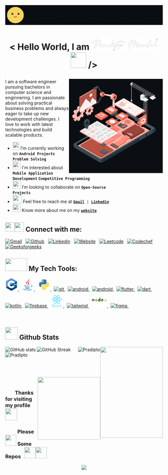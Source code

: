 <!-- <p align='center'> <img src="https://readme-typing-svg.herokuapp.com?font=Ubuntu&weight=500&size=35&pause=1000&color=7B68EE&center=true&vCenter=true&width=515&height=65&lines=Hola!+Welcome+to+my+profile+%E2%9C%8C%EF%B8%8F;Nice+to+meet+you+%F0%9F%98%8A;Have+a+nice+day+%F0%9F%8C%9E" alt='' /> </p> -->

<img src="https://github.com/Pradipto-m/Pradipto-m/blob/master/Github_Assets/Banner.gif" alt='' />

# <p align='center'> < Hello World, I am <img src="https://github.com/Pradipto-m/Pradipto-m/blob/master/Github_Assets/pro.png" height='38' width='215' /> <img src="https://github.com/Tarikul-Islam-Anik/Animated-Fluent-Emojis/blob/master/Emojis/Hand%20gestures/Waving%20Hand%20Medium-Light%20Skin%20Tone.png" alt='' height='50' width='50'/> />

<!-- <img align='right' src="https://media3.giphy.com/media/YYQ6sw8jt2HRxX4uVi/giphy.gif" alt='' height="300" width="300"></img> -->
<img align='right' src="https://github.com/Pradipto-m/Pradipto-m/blob/master/Github_Assets/aboutGif.gif" alt='' height='300' width='300' />

<p> I am a software engineer pursuing bachelors in computer science and enginnering. I am passionate about solving practical business problems and always eager to take up new development challenges. I love to work with latest technologies and build scalable products. </p>

- <img src="https://media4.giphy.com/media/XZlSZ7VqS6IfZQsE2c/giphy.gif" alt="" height="25" width="21" /> I’m currently working on **<code>Android Projects</code> <code>Problem Solving</code>**
- <img src="https://media4.giphy.com/media/R92ZGUtkGMMUApP8mY/giphy.gif" alt="" height="25" width="25" /> I'm interested about **<code>Mobile Application Development</code>&nbsp;<code>Competitive Programming</code>**
- <img src="https://github.com/Tarikul-Islam-Anik/Animated-Fluent-Emojis/blob/master/Emojis/Hand%20gestures/Handshake.png" alt="" height="25" width="25" /> I’m looking to collaborate on **<code>Open-Source Projects</code>**
- <img src="https://github.com/Tarikul-Islam-Anik/Animated-Fluent-Emojis/blob/master/Emojis/Objects/E-Mail.png" alt="" height="26" width="29" /> Feel free to reach me at <code>**[Gmail](mailto:prostyles.096@gmail.com)** | **[Linkedin](https://linkedin.com/in/pradipto-mondal)**</code>
- <img src="https://github.com/Tarikul-Islam-Anik/Animated-Fluent-Emojis/blob/master/Emojis/Objects/Laptop.png" alt="" height="25" width="25" /> Know more about me on my **<code>[website](impradipto.web.app)</code>**


## <img src="https://github.com/Tarikul-Islam-Anik/Animated-Fluent-Emojis/blob/master/Emojis/Hand%20gestures/Right-Facing%20Fist%20Medium-Light%20Skin%20Tone.png" alt='' width='30' height='30' /><img src="https://github.com/Tarikul-Islam-Anik/Animated-Fluent-Emojis/blob/master/Emojis/Hand%20gestures/Left-Facing%20Fist%20Medium-Light%20Skin%20Tone.png" alt='' width='30' height='30' /> Connect with me:

[![Gmail](https://img.shields.io/badge/Gmail-D14836?style=for-the-badge&logo=gmail&logoColor=white)](mailto:prostyles.096@gmail.com) &nbsp;
[![Github](https://img.shields.io/badge/GitHub-100000?style=for-the-badge&logo=github&logoColor=white)](https://github.com/Pradipto-m/) &nbsp;
[![Linkedin](https://img.shields.io/badge/LinkedIn-0077B5?style=for-the-badge&logo=linkedin&logoColor=white)](https://linkedin.com/in/pradipto-mondal/) &nbsp;
[![Website](https://img.shields.io/badge/Website-46a2f1.svg?&style=for-the-badge&logo=Google-Chrome&logoColor=white)](https://impradipto.web.app) &nbsp;
[![Leetcode](https://img.shields.io/badge/-LeetCode-FFA116?style=for-the-badge&logo=LeetCode&logoColor=black)](https://leetcode.com/Prostyles/) &nbsp;
[![Codechef](https://img.shields.io/badge/-CodeChef-5B4638?style=for-the-badge&logo=CodeChef&logoColor=white)](https://codechef.com/users/procodes_96) &nbsp;
[![Geeksforgeeks](https://img.shields.io/badge/GeeksforGeeks-298D46?style=for-the-badge&logo=geeksforgeeks&logoColor=white)](https://auth.geeksforgeeks.org/user/pradipto96) &nbsp;
<!-- [![Hackerearth](https://img.shields.io/badge/HackerEarth-%232C3454.svg?&style=for-the-badge&logo=HackerEarth&logoColor=Blue)](https://hackerearth.com/@Prostyles_96) -->
<!-- [![Website](https://img.shields.io/static/v1?label=Website&message=.&style=for-the-badge&logo=google-chrome&logoColor=white&labelColor=blue&color=blue)](https://impradipto.web.app) -->


## <img src="https://media1.giphy.com/media/jSKBmKkvo2dPQQtsR1/giphy.gif" alt='' height="40" width="70" /> My Tech Tools:

<p align="left">
<a href="https://www.w3schools.com/cpp/" target="_blank" rel="noreferrer"> <img src="https://raw.githubusercontent.com/devicons/devicon/master/icons/cplusplus/cplusplus-original.svg" alt="cplusplus" width="40" height="40"/> </a> &nbsp;
<a href="https://www.java.com" target="_blank" rel="noreferrer"> <img src="https://raw.githubusercontent.com/devicons/devicon/master/icons/java/java-original.svg" alt="java" width="40" height="40"/> </a> &nbsp;
<a href="https://www.python.org" target="_blank" rel="noreferrer"> <img src="https://raw.githubusercontent.com/devicons/devicon/master/icons/python/python-original.svg" alt="python" width="40" height="40"/> </a> &nbsp;
<a href="https://git-scm.com/" target="_blank" rel="noreferrer"> <img src="https://www.vectorlogo.zone/logos/git-scm/git-scm-icon.svg" alt="git" width="40" height="40"/> </a> &nbsp;
<a href="https://developer.android.com/docs" target="_blank" rel="noreferrer"> <img src="https://cdn-icons-png.flaticon.com/512/5969/5969010.png" alt="android" width="45" height="45"/> </a> &nbsp;
<a href="https://developer.android.com/studio/intro" target="_blank" rel="noreferrer"> <img src="https://img.icons8.com/fluency/512/android-studio--v2.png" alt="android" width="40" height="40"/> </a> &nbsp;
<a href="https://flutter.dev" target="_blank" rel="noreferrer"> <img src="https://www.vectorlogo.zone/logos/flutterio/flutterio-icon.svg" alt="flutter" width="40" height="40"/> </a> &nbsp;
<a href="https://dart.dev" target="_blank" rel="noreferrer"> <img src="https://www.vectorlogo.zone/logos/dartlang/dartlang-icon.svg" alt="dart" width="40" height="40"/> </a> &nbsp;
<a href="https://kotlinlang.org" target="_blank" rel="noreferrer"> <img src="https://www.vectorlogo.zone/logos/kotlinlang/kotlinlang-icon.svg" alt="kotlin" width="40" height="40"/> </a> &nbsp;
<a href="https://firebase.google.com/" target="_blank" rel="noreferrer"> <img src="https://www.vectorlogo.zone/logos/firebase/firebase-icon.svg" alt="firebase" width="40" height="40"/> </a> &nbsp;
<a href="https://reactjs.org/" target="_blank" rel="noreferrer"> <img src="https://raw.githubusercontent.com/devicons/devicon/master/icons/react/react-original-wordmark.svg" alt="react" width="40" height="40"/> </a> &nbsp;
<a href="https://tailwindcss.com/" target="_blank" rel="noreferrer"> <img src="https://www.vectorlogo.zone/logos/tailwindcss/tailwindcss-icon.svg" alt="tailwind" width="40" height="40"/> </a> &nbsp;
<a href="https://nodejs.org" target="_blank" rel="noreferrer"> <img src="https://raw.githubusercontent.com/devicons/devicon/master/icons/nodejs/nodejs-original-wordmark.svg" alt="nodejs" width="50" height="50"/> </a> &nbsp;
<a href="https://www.figma.com/" target="_blank" rel="noreferrer"> <img src="https://www.vectorlogo.zone/logos/figma/figma-icon.svg" alt="figma" width="40" height="40"/> </a> &nbsp;
</p>

<br/>

## <img src="https://media4.giphy.com/media/VEzBzSyEOKtXGuPIQw/giphy.gif" alt='' height="40" width="40" /> Github Stats

<img align='right' src="https://media2.giphy.com/media/5ndklThG9vUUdTmgMn/giphy.gif" width='200' height='290'></img>
![GitHub stats](https://github-readme-stats.vercel.app/api?username=Pradipto-m&count_private=true&show_icons=true&theme=gotham&border_radius=8)
![GitHub Streak](https://github-readme-streak-stats.herokuapp.com/?user=Pradipto-m&theme=gotham&border_radius=8)
<img align="right" src="http://github-profile-summary-cards.vercel.app/api/cards/repos-per-language?username=pradipto-m&theme=tokyonight" alt="Pradipto" />
<img src="https://github-readme-stats.vercel.app/api/top-langs/?username=pradipto-m&layout=compact&theme=gotham" alt="Pradipto" />


<!-- ![Lines of code](https://img.shields.io/badge/Written-5M%20lines%20of%20code-blue)
![Profile views](https://gpvc.arturio.dev/Pradipto-m)
![Profile views](https://komarev.com/ghpvc/?username=Pradipto-m&label=Profile%20views&color=0e75b6&style=flat)
![Profile visitors](https://visitor-badge.glitch.me/badge?page_id=Pradipto-m.Pradipto-m) -->

<br/>
<br/>

<img align='right' src="https://media2.giphy.com/media/7DPisN3JAKJhEyDHIW/giphy.gif" width="200" height="200"></img>
<br/>
### &nbsp;&nbsp;&nbsp;&nbsp;&nbsp;&nbsp;&nbsp; Thanks for visiting my profile <img src="https://github.com/Tarikul-Islam-Anik/Animated-Fluent-Emojis/blob/master/Emojis/Smilies/Heart%20Exclamation.png" alt='' width='38' height='38' />
### &nbsp;&nbsp;&nbsp;&nbsp;&nbsp;&nbsp;&nbsp;&nbsp;&nbsp; Please <img src="https://media2.giphy.com/media/ObNTw8Uzwy6KQ/giphy.gif" alt='' width='35' height='35' /> Some Repos &nbsp; <img src="https://github.com/Tarikul-Islam-Anik/Animated-Fluent-Emojis/blob/master/Emojis/Hand%20gestures/Backhand%20Index%20Pointing%20Right%20Medium-Light%20Skin%20Tone.png" alt='' width='36' height='36' /><img src="https://github.com/Tarikul-Islam-Anik/Animated-Fluent-Emojis/blob/master/Emojis/Hand%20gestures/Backhand%20Index%20Pointing%20Left%20Medium-Light%20Skin%20Tone.png" alt='' width='36' height='36' />

<p align='center'><img src="https://capsule-render.vercel.app/api?type=waving&color=gradient&height=100&section=footer"/></p>

